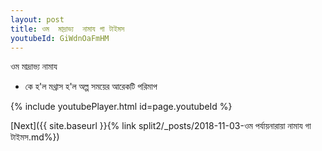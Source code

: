 ```yaml
---
layout: post
title: ওম  মাদ্রাভ্য  নামায গা টাইমস
youtubeId: GiWdnOaFmHM
---
```

 
 
ওম  মাদ্রাভ্য  নামায  
 
 -  কে হ'ল মথ্রাস হ'ল অল্প সময়ের আরেকটি পরিমাপ 
 
  
 
  
 
 
 
 
 
 


{% include youtubePlayer.html id=page.youtubeId %}
 
[Next]({{ site.baseurl }}{% link  split2/_posts/2018-11-03-ওম পর্যায়নারায়া নামায গা টাইমস.md%})
 
